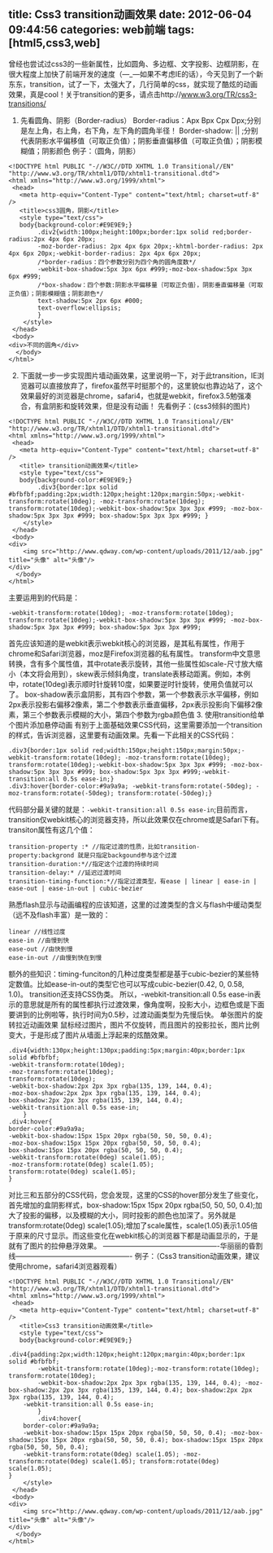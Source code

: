 title: Css3 transition动画效果
date: 2012-06-04 09:44:56
categories: web前端
tags: [html5,css3,web]
---
曾经也尝试过css3的一些新属性，比如圆角、多边框、文字投影、边框阴影，在很大程度上加快了前端开发的速度（—_—如果不考虑IE的话），今天见到了一个新东东，transition，试了一下，太强大了，几行简单的css，就实现了酷炫的动画效果，真是cool！关于transition的更多，请点击http://www.w3.org/TR/css3-transitions/

1. 先看圆角、阴影（Border-radius）
Border-radius：Apx Bpx Cpx Dpx;分别是左上角，右上角，右下角，左下角的圆角半径！
Border-shadow: <length> <length> <length> <length> || <color>;分别代表阴影水平偏移值（可取正负值）；阴影垂直偏移值（可取正负值）；阴影模糊值；阴影颜色
例子：（圆角，阴影）
```
<!DOCTYPE html PUBLIC "-//W3C//DTD XHTML 1.0 Transitional//EN" "http://www.w3.org/TR/xhtml1/DTD/xhtml1-transitional.dtd">
<html xmlns="http://www.w3.org/1999/xhtml">
 <head>
   <meta http-equiv="Content-Type" content="text/html; charset=utf-8" />
   <title>css3圆角，阴影</title>
   <style type="text/css">
   body{background-color:#E9E9E9;}
		.div2{width:100px;height:100px;border:1px solid red;border-radius:2px 4px 6px 20px;
		-moz-border-radius: 2px 4px 6px 20px;-khtml-border-radius: 2px 4px 6px 20px;-webkit-border-radius: 2px 4px 6px 20px;
		/*border-radius：四个参数分别为四个角的圆角度数*/
		-webkit-box-shadow:5px 3px 6px #999;-moz-box-shadow:5px 3px 6px #999;
		/*box-shadow：四个参数:阴影水平偏移量｛可取正负值｝，阴影垂直偏移量（可取正负值）；阴影模糊值；阴影颜色*/
		text-shadow:5px 2px 6px #000;
		text-overflow:ellipsis;
		}
	</style>
 </head>
 <body>
<div>不同的圆角</div>
  </body>
</html>
```

2. 下面就一步一步实现图片墙动画效果，这里说明一下，对于此transition，IE浏览器可以直接放弃了，firefox虽然平时挺那个的，这里貌似也靠边站了，这个效果最好的浏览器是chrome，safari4，也就是webkit，firefox3.5勉强凑合，有盒阴影和旋转效果，但是没有动画！
先看例子：(css3倾斜的图片)

```
<!DOCTYPE html PUBLIC "-//W3C//DTD XHTML 1.0 Transitional//EN" "http://www.w3.org/TR/xhtml1/DTD/xhtml1-transitional.dtd">
<html xmlns="http://www.w3.org/1999/xhtml">
 <head>
   <meta http-equiv="Content-Type" content="text/html; charset=utf-8" />
   <title> transition动画效果</title>
   <style type="text/css">
   body{background-color:#E9E9E9;}
		.div3{border:1px solid #bfbfbf;padding:2px;width:120px;height:120px;margin:50px;-webkit-transform:rotate(10deg); -moz-transform:rotate(10deg); transform:rotate(10deg);-webkit-box-shadow:5px 3px 3px #999; -moz-box-shadow:5px 3px 3px #999; box-shadow:5px 3px 3px #999; }
	</style>
 </head>
 <body>
<div>
	<img src="http://www.qdway.com/wp-content/uploads/2011/12/aab.jpg" title="头像" alt="头像"/>
</div>
  </body>
</html>
```

主要运用到的代码是：
```
-webkit-transform:rotate(10deg); -moz-transform:rotate(10deg); transform:rotate(10deg);-webkit-box-shadow:5px 3px 3px #999; -moz-box-shadow:5px 3px 3px #999; box-shadow:5px 3px 3px #999;
```
首先应该知道的是webkit表示webkit核心的浏览器，是其私有属性，作用于chrome和Safari浏览器，moz是Firefox浏览器的私有属性。
transform中文意思转换，含有多个属性值，其中rotate表示旋转，其他一些属性如scale-尺寸放大缩小（本文将会用到），skew表示倾斜角度，translate表移动距离。例如，本例中，rotate(10deg)表示顺时针旋转10度，如果要逆时针旋转，使用负值就可以了。
box-shadow表示盒阴影，其有四个参数，第一个参数表示水平偏移，例如2px表示投影右偏移2像素，第二个参数表示垂直偏移，2px表示投影向下偏移2像素，第三个参数表示模糊的大小，第四个参数为rgba颜色值
3. 使用transition给单个图片添加悬停动画
有别于上面基础效果CSS代码，这里需要添加一个transition的样式，告诉浏览器，这里要有动画效果。先看一下此相关的CSS代码：
```
.div3{border:1px solid red;width:150px;height:150px;margin:50px;-webkit-transform:rotate(10deg); -moz-transform:rotate(10deg); transform:rotate(10deg);-webkit-box-shadow:5px 3px 3px #999; -moz-box-shadow:5px 3px 3px #999; box-shadow:5px 3px 3px #999;-webkit-transition:all 0.5s ease-in;}
.div3:hover{border-color:#9a9a9a; -webkit-transform:rotate(-50deg); -moz-transform:rotate(-50deg); transform:rotate(-50deg);}
```

代码部分最关键的就是：`-webkit-transition:all 0.5s ease-in`;目前而言，transition仅webkit核心的浏览器支持，所以此效果仅在chrome或是Safari下有。
transiton属性有这几个值：
```
transition-property :* //指定过渡的性质，比如transition-property:backgrond 就是只指定backgound参与这个过渡
transition-duration:*//指定这个过渡的持续时间
transition-delay:* //延迟过渡时间
transition-timing-function:*//指定过渡类型，有ease | linear | ease-in | ease-out | ease-in-out | cubic-bezier
```
熟悉flash显示与动画编程的应该知道，这里的过渡类型的含义与flash中缓动类型（远不及flash丰富）是一致的：
```
linear //线性过度
ease-in //由慢到快
ease-out //由快到慢
ease-in-out //由慢到快在到慢
```
额外的些知识：timing-funciton的几种过度类型都是基于cubic-bezier的某些特定数值。比如ease-in-out的类型它也可以写成cubic-bezier(0.42, 0, 0.58, 1.0)。
transition还支持CSS伪类。
所以，-webkit-transition:all 0.5s ease-in表示的意思就是所有的属性都执行过渡效果，像角度啊，投影大小，边框色或是下面要讲到的比例啦等，执行时间为0.5秒，过渡动画类型为先慢后快。
单张图片的旋转拉近动画效果
鼠标经过图片，图片不仅旋转，而且图片的投影拉长，图片比例变大，于是形成了图片从墙面上浮起来的炫酷效果。
```
.div4{width:130px;height:130px;padding:5px;margin:40px;border:1px solid #bfbfbf;
-webkit-transform:rotate(10deg);
-moz-transform:rotate(10deg);
transform:rotate(10deg);
-webkit-box-shadow:2px 2px 3px rgba(135, 139, 144, 0.4);
-moz-box-shadow:2px 2px 3px rgba(135, 139, 144, 0.4); 
box-shadow:2px 2px 3px rgba(135, 139, 144, 0.4);
-webkit-transition:all 0.5s ease-in;
    }
.div4:hover{
border-color:#9a9a9a;
-webkit-box-shadow:15px 15px 20px rgba(50, 50, 50, 0.4);
-moz-box-shadow:15px 15px 20px rgba(50, 50, 50, 0.4); 
box-shadow:15px 15px 20px rgba(50, 50, 50, 0.4);
-webkit-transform:rotate(0deg) scale(1.05);
-moz-transform:rotate(0deg) scale(1.05); 
transform:rotate(0deg) scale(1.05);
}
```
对比三和五部分的CSS代码，您会发现，这里的CSS的hover部分发生了些变化，首先增加的盒阴影样式，box-shadow:15px 15px 20px rgba(50, 50, 50, 0.4);加大了投影的偏移，以及模糊的大小，同时投影的颜色也加深了。另外就是transform:rotate(0deg) scale(1.05);增加了scale属性，scale(1.05)表示1.05倍于原来的尺寸显示。而这些变化在webkit核心的浏览器下都是动画显示的，于是就有了图片的拉伸悬浮效果。
————————————————-华丽丽的昏割线————————————————-
例子：（Css3 transition动画效果，建议使用chrome，safari4浏览器观看）
```
<!DOCTYPE html PUBLIC "-//W3C//DTD XHTML 1.0 Transitional//EN" "http://www.w3.org/TR/xhtml1/DTD/xhtml1-transitional.dtd">
<html xmlns="http://www.w3.org/1999/xhtml">
 <head>
   <meta http-equiv="Content-Type" content="text/html; charset=utf-8" />
   <title>Css3 transition动画效果</title>
   <style type="text/css">
   body{background-color:#E9E9E9;}
		.div4{padding:2px;width:120px;height:120px;margin:40px;border:1px solid #bfbfbf;
		-webkit-transform:rotate(10deg);-moz-transform:rotate(10deg); transform:rotate(10deg);
		-webkit-box-shadow:2px 2px 3px rgba(135, 139, 144, 0.4); -moz-box-shadow:2px 2px 3px rgba(135, 139, 144, 0.4); box-shadow:2px 2px 3px rgba(135, 139, 144, 0.4);
    -webkit-transition:all 0.5s ease-in;
		}
		.div4:hover{
    border-color:#9a9a9a;
    -webkit-box-shadow:15px 15px 20px rgba(50, 50, 50, 0.4); -moz-box-shadow:15px 15px 20px rgba(50, 50, 50, 0.4); box-shadow:15px 15px 20px rgba(50, 50, 50, 0.4);
    -webkit-transform:rotate(0deg) scale(1.05); -moz-transform:rotate(0deg) scale(1.05); transform:rotate(0deg) scale(1.05);
}
	</style>
 </head>
 <body>
<div>
	<img src="http://www.qdway.com/wp-content/uploads/2011/12/aab.jpg" title="头像" alt="头像"/>
</div>
  </body>
</html>
```
